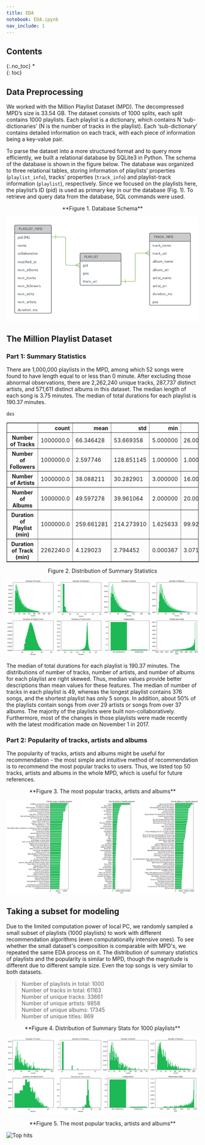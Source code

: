 ```yaml
---
title: EDA
notebook: EDA.ipynb
nav_include: 1
---
```


## Contents
{:.no_toc}
*  
{: toc}


## Data Preprocessing

We worked with the Million Playlist Dataset (MPD). The decompressed MPD’s size is 33.54 GB. The dataset consists of 1000 splits, each split contains 1000 playlists. Each playlist is a dictionary, which contains N ‘sub-dictionaries’ (N is the number of tracks in the playlist). Each ‘sub-dictionary’ contains detailed information on each track, with each piece of information being a key-value pair. 

To parse the dataset into a more structured format and to query more efficiently, we built a relational database by SQLite3 in Python. The schema of the database is shown in the figure below. The database was organized to three relational tables, storing information of playlists’ properties (`playlist_info`), tracks’ properties (`track_info`) and playlist-track information (`playlist`), respectively. Since we focused on the playlists here, the playlist’s ID (pid) is used as primary key in our the database (Fig. 1). To retrieve and query data from the database, SQL commands were used.

<center>**Figure 1. Database Schema**</center>

![Database Schema](notebooks/fig/db_schema.png)

## The Million Playlist Dataset
### Part 1: Summary Statistics

There are 1,000,000 playlists in the MPD, among which 52 songs were found to have length equal to or less than 0 minute. After excluding those abnormal observations, there are 2,262,240 unique tracks, 287,737 distinct artists, and 571,611 distinct albums in this dataset. The median length of each song is 3.75 minutes. The median of total durations for each playlist is 190.37 minutes. 



```python
des
```





<div>
<style scoped>
    .dataframe tbody tr th:only-of-type {
        vertical-align: middle;
    }

    .dataframe tbody tr th {
        vertical-align: top;
    }

    .dataframe thead th {
        text-align: right;
    }
</style>
<table border="1" class="dataframe">
  <thead>
    <tr style="text-align: right;">
      <th></th>
      <th>count</th>
      <th>mean</th>
      <th>std</th>
      <th>min</th>
      <th>25%</th>
      <th>50%</th>
      <th>75%</th>
      <th>max</th>
    </tr>
  </thead>
  <tbody>
    <tr>
      <th>Number of Tracks</th>
      <td>1000000.0</td>
      <td>66.346428</td>
      <td>53.669358</td>
      <td>5.000000</td>
      <td>26.000000</td>
      <td>49.000000</td>
      <td>92.000000</td>
      <td>376.000000</td>
    </tr>
    <tr>
      <th>Number of Followers</th>
      <td>1000000.0</td>
      <td>2.597746</td>
      <td>128.851145</td>
      <td>1.000000</td>
      <td>1.000000</td>
      <td>1.000000</td>
      <td>1.000000</td>
      <td>71643.000000</td>
    </tr>
    <tr>
      <th>Number of Artists</th>
      <td>1000000.0</td>
      <td>38.088211</td>
      <td>30.282901</td>
      <td>3.000000</td>
      <td>16.000000</td>
      <td>29.000000</td>
      <td>52.000000</td>
      <td>238.000000</td>
    </tr>
    <tr>
      <th>Number of Albums</th>
      <td>1000000.0</td>
      <td>49.597278</td>
      <td>39.961064</td>
      <td>2.000000</td>
      <td>20.000000</td>
      <td>37.000000</td>
      <td>68.000000</td>
      <td>244.000000</td>
    </tr>
    <tr>
      <th>Duration of Playlist (min)</th>
      <td>1000000.0</td>
      <td>259.661281</td>
      <td>214.273910</td>
      <td>1.625633</td>
      <td>99.923050</td>
      <td>190.373967</td>
      <td>357.228129</td>
      <td>10584.563200</td>
    </tr>
    <tr>
      <th>Duration of Track (min)</th>
      <td>2262240.0</td>
      <td>4.129023</td>
      <td>2.794452</td>
      <td>0.000367</td>
      <td>3.071333</td>
      <td>3.754667</td>
      <td>4.638433</td>
      <td>345.742917</td>
    </tr>
  </tbody>
</table>
</div>



<center>Figure 2. Distribution of Summary Statistics</center>

![Distribution of features](notebooks/fig/distri_full.png)

The median of total durations for each playlist is 190.37 minutes. The distributions of number of tracks, number of artists, and number of albums for each playlist are right skewed. Thus, median values provide better descriptions than mean values for these features. The median of number of tracks in each playlist is 49, whereas the longest playlist contains 376 songs, and the shortest playlist has only 5 songs. In addition, about 50% of the playlists contain songs from over 29 artists or songs from over 37 albums. The majority of the playlists were built non-collaboratively. Furthermore, most of the changes in those playlists were made recently with the latest modification made on November 1 in 2017. 

### Part 2: Popularity of tracks, artists and albums

The popularity of tracks, artists and albums might be useful for recommendation - the most simple and intuitive method of recommendation is to recommend the most popular tracks to users. Thus, we listed top 50 tracks, artists and albums in the whole MPD, which is useful for future references. 

<center>**Figure 3. The most popular tracks, artists and albums**</center>

![Top hits](notebooks/fig/tophits_full.png)

## Taking a subset for modeling

Due to the limited computation power of local PC, we randomly sampled a small subset of playlists (1000 playlists) to work with different recommendation algorithms (even computationally intensive ones). To see whether the small dataset's composition is comparable with MPD's, we repeated the same EDA process on it. The distribution of summary statistics of playlists and the popularity is similar to MPD, though the magnitude is different due to different sample size. Even the top songs is very similar to both datasets.  

>Number of playlists in total: 1000   
Number of tracks in total: 61163    
Number of unique tracks: 33661    
Number of unique artists: 9858   
Number of unique albums: 17345   
Number of unique titles: 869    

<center>**Figure 4. Distribution of Summary Stats for 1000 playlists**</center>

![Distribution fo Summary Stats](notebooks/fig/Distribution_1K.png)

<center>**Figure 5. The most popular tracks, artists and albums**</center>

![Top hits](fig/Tophits_1K.png)
